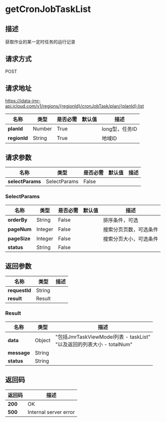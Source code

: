 # getCronJobTaskList


## 描述
获取作业的某一定时任务的运行记录

## 请求方式
POST

## 请求地址
https://idata-jmr-api.jcloud.com/v1/regions/{regionId}/cronJobTask/plan/{planId}:list

|名称|类型|是否必需|默认值|描述|
|---|---|---|---|---|
|**planId**|Number|True| |long型，任务ID|
|**regionId**|String|True| |地域ID|

## 请求参数
|名称|类型|是否必需|默认值|描述|
|---|---|---|---|---|
|**selectParams**|SelectParams|False| | |

### SelectParams
|名称|类型|是否必需|默认值|描述|
|---|---|---|---|---|
|**orderBy**|String|False| |排序条件，可选|
|**pageNum**|Integer|False| |搜索分页页数，可选条件|
|**pageSize**|Integer|False| |搜索分页大小，可选条件|
|**status**|String|False| | |

## 返回参数
|名称|类型|描述|
|---|---|---|
|**requestId**|String| |
|**result**|Result| |

### Result
|名称|类型|描述|
|---|---|---|
|**data**|Object|"包括JmrTaskViewModel列表 - taskList"<br>"以及返回的列表大小 - totalNum"<br>|
|**message**|String| |
|**status**|String| |

## 返回码
|返回码|描述|
|---|---|
|**200**|OK|
|**500**|Internal server error|
